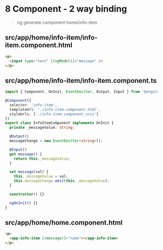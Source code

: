 # 8 Component - 2 way binding

> ng generate component home/info-item

## src/app/home/info-item/info-item.component.html

```html
<p>
  <input type="text" [(ngModel)]="message" />
</p>
```

## src/app/home/info-item/info-item.component.ts

```ts
import { Component, OnInit, EventEmitter, Output, Input } from '@angular/core';

@Component({
  selector: 'info-item',
  templateUrl: './info-item.component.html',
  styleUrls: ['./info-item.component.scss']
})
export class InfoItemComponent implements OnInit {
  private _messageValue: string;

  @Output()
  messageChange = new EventEmitter<string>();

  @Input()
  get message() {
    return this._messageValue;
  }

  set message(val) {
    this._messageValue = val;
    this.messageChange.emit(this._messageValue);
  }

  constructor() {}

  ngOnInit() {}
}
```

## src/app/home/home.component.html

```html
<p>
  <app-info-item [(message)]="name"></app-info-item>
</p>
```
